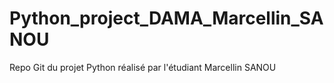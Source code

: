 # Python_project_DAMA_Marcellin_SANOU
Repo Git du projet Python réalisé par l'étudiant Marcellin SANOU
